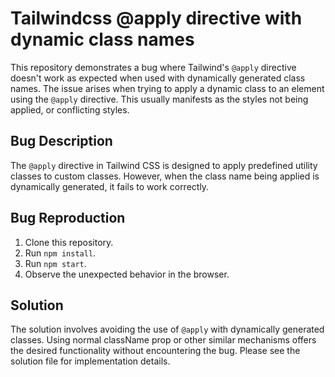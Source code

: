 # Tailwindcss @apply directive with dynamic class names

This repository demonstrates a bug where Tailwind's `@apply` directive doesn't work as expected when used with dynamically generated class names.  The issue arises when trying to apply a dynamic class to an element using the `@apply` directive. This usually manifests as the styles not being applied, or conflicting styles. 

## Bug Description

The `@apply` directive in Tailwind CSS is designed to apply predefined utility classes to custom classes.  However, when the class name being applied is dynamically generated, it fails to work correctly. 

## Bug Reproduction

1. Clone this repository.
2. Run `npm install`.
3. Run `npm start`.
4. Observe the unexpected behavior in the browser.

## Solution

The solution involves avoiding the use of `@apply` with dynamically generated classes. Using normal className prop or other similar mechanisms offers the desired functionality without encountering the bug. Please see the solution file for implementation details.